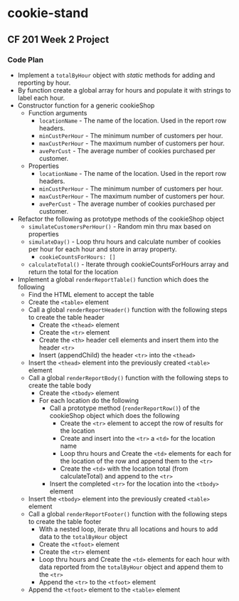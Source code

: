 # cookie-stand

## CF 201 Week 2 Project

### Code Plan

- Implement a `totalByHour` object with *static* methods for adding and reporting by hour.
- By function create a global array for hours and populate it with strings to label each hour.
- Constructor function for a generic cookieShop
  - Function arguments
    - `locationName` - The name of the location.  Used in the report row headers.
    - `minCustPerHour` - The minimum number of customers per hour.
    - `maxCustPerHour` - The maximum number of customers per hour.
    - `avePerCust` - The average number of cookies purchased per customer.
  - Properties
    - `locationName` - The name of the location.  Used in the report row headers.
    - `minCustPerHour` - The minimum number of customers per hour.
    - `maxCustPerHour` - The maximum number of customers per hour.
    - `avePerCust` - The average number of cookies purchased per customer.
- Refactor the following as prototype methods of the cookieShop object
  - `simulateCustomersPerHour()` - Random min thru max based on properties
  - `simulateDay()` - Loop thru hours and calculate number of cookies per hour for each hour and store in array property.
    - `cookieCountsForHours: []`
  - `calculateTotal()` - Iterate through cookieCountsForHours array and return the total for the location
- Implement a global `renderReportTable()` function which does the following
  - Find the HTML element to accept the table
  - Create the `<table>` element
  - Call a global `renderReportHeader()` function with the following steps to create the table header
    - Create the `<thead>` element
    - Create the `<tr>` element
    - Create the `<th>` header cell elements and insert them into the header `<tr>`
    - Insert (appendChild) the header `<tr>` into the `<thead>`
  - Insert the `<thead>` element into the previously created `<table>` element
  - Call a global `renderReportBody()` function with the following steps to create the table body
    - Create the `<tbody>` element
    - For each location do the following
      - Call a prototype method (`renderReportRow()`) of the cookieShop object which does the following
        - Create the `<tr>` element to accept the row of results for the location
        - Create and insert into the `<tr>` a `<td>` for the location name
        - Loop thru hours and Create the `<td>` elements for each for the location of the row and append them to the `<tr>`
        - Create the `<td>` with the location total (from calculateTotal) and append to the `<tr>`
      - Insert the completed `<tr>` for the location into the `<tbody>` element
  - Insert the `<tbody>` element into the previously created `<table>` element
  - Call a global `renderReportFooter()` function with the following steps to create the table footer
    - With a nested loop, iterate thru all locations and hours to add data to the `totalByHour` object
    - Create the `<tfoot>` element
    - Create the `<tr>` element
    - Loop thru hours and Create the `<td>` elements for each hour with data reported from the `totalByHour` object and append them to the `<tr>`
    - Append the `<tr>` to the `<tfoot>` element
  - Append the `<tfoot>` element to the `<table>` element
